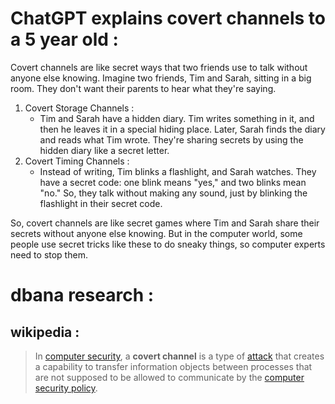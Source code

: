 
# ChatGPT explains covert channels to a 5 year old :

Covert channels are like secret ways that two friends use to talk without anyone else knowing. Imagine two friends, Tim and Sarah, sitting in a big room. They don't want their parents to hear what they're saying.

1. Covert Storage Channels :
	- Tim and Sarah have a hidden diary. Tim writes something in it, and then he leaves it in a special hiding place. Later, Sarah finds the diary and reads what Tim wrote. They're sharing secrets by using the hidden diary like a secret letter.
2. Covert Timing Channels :
	- Instead of writing, Tim blinks a flashlight, and Sarah watches. They have a secret code: one blink means "yes," and two blinks mean "no." So, they talk without making any sound, just by blinking the flashlight in their secret code.
 
So, covert channels are like secret games where Tim and Sarah share their secrets without anyone else knowing. But in the computer world, some people use secret tricks like these to do sneaky things, so computer experts need to stop them.

# dbana research : 
## wikipedia :
> In [computer security](https://en.wikipedia.org/wiki/Computer_security "Computer security"), a **covert channel** is a type of [attack](https://en.wikipedia.org/wiki/Attack_(computing) "Attack (computing)") that creates a capability to transfer information objects between processes that are not supposed to be allowed to communicate by the [computer security policy](https://en.wikipedia.org/wiki/Computer_security_policy "Computer security policy").
